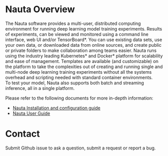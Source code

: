 # Nauta Overview

The Nauta software provides a multi-user, distributed computing environment for running deep learning model training experiments. Results of experiments, can be viewed and monitored using a command line interface, web UI and/or TensorBoard*. You can use existing 
data sets, use your own data, or downloaded data from online sources, and create public or private folders to make collaboration 
among teams easier. Nauta runs using the industry leading Kubernetes* and Docker* platform for scalability and ease of management. 
Templates are available (and customizable) on the platform to take the complexities out of creating and running single and multi-node 
deep learning training experiments without all the systems overhead and scripting needed with standard container environments.  
To test your model, Nauta also supports both batch and streaming inference, all in a single platform.

Please refer to the following documents for more in-depth information:

- [Nauta Installation and configuration guide](docs/installation-and-configuration/) 
- [Nauta User Guide](docs/user-guide/README.md)

# Contact

Submit Github issue to ask a question, submit a request or report a bug.
